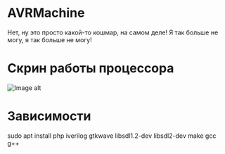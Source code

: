 # AVRMachine
Нет, ну это просто какой-то кошмар, на самом деле! Я так больше не могу, я так больше не могу!

# Скрин работы процессора
![Image alt](https://raw.githubusercontent.com/HFoxtail/AVRMachine/master/mandel.png)

# Зависимости
sudo apt install php iverilog gtkwave libsdl1.2-dev libsdl2-dev make gcc g++
